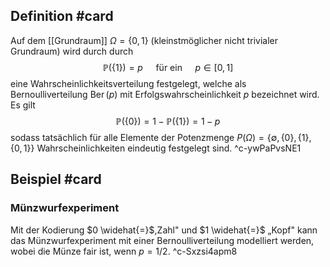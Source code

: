 ## Definition #card 
Auf dem [[Grundraum]] $\Omega=\{0,1\}$ (kleinstmöglicher nicht trivialer Grundraum) wird durch durch
$$
\mathbb{P} (\{1\})=p \quad \text { für ein } \quad p \in[0,1]
$$
eine Wahrscheinlichkeitsverteilung festgelegt, welche als Bernoulliverteilung $\operatorname{Ber}(p)$ mit Erfolgswahrscheinlichkeit $p$ bezeichnet wird.
Es gilt
$$
\mathbb{P} (\{0\})=1- \mathbb{P} (\{1\})=1-p
$$
sodass tatsächlich für alle Elemente der Potenzmenge $P (\Omega)=\{\emptyset,\{0\},\{1\},\{0,1\}\}$ Wahrscheinlichkeiten eindeutig festgelegt sind.
^c-ywPaPvsNE1

## Beispiel #card 
### Münzwurfexperiment
Mit der Kodierung $0 \widehat{=}$,Zahl" und $1 \widehat{=}$ „Kopf" kann das Münzwurfexperiment mit einer Bernoulliverteilung modelliert werden, wobei die Münze fair ist, wenn $p=1 / 2$.
^c-Sxzsi4apm8